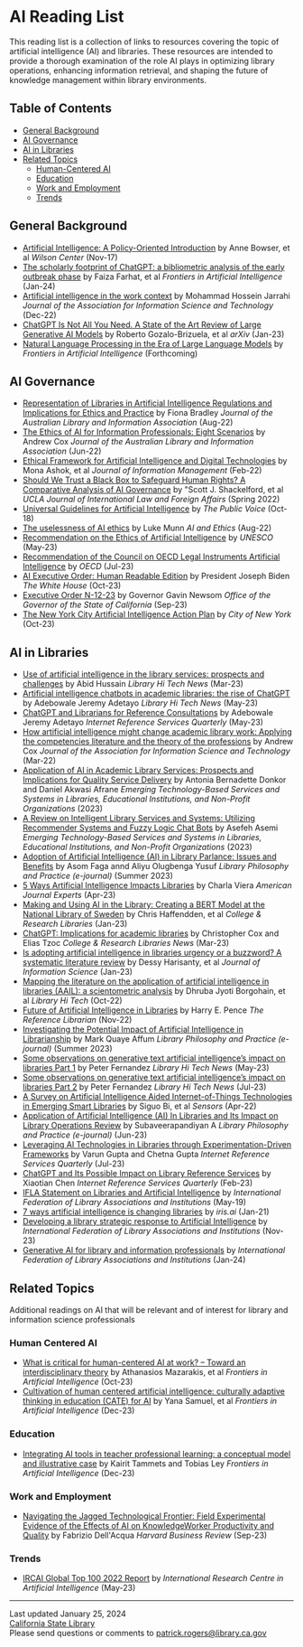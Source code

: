 #  AI Reading List

This reading list is a collection of links to resources covering the topic of artificial intelligence (AI) and libraries. These resources are intended to provide a thorough examination of the role AI plays in optimizing library operations, enhancing information retrieval, and shaping the future of knowledge management within library environments.

## Table of Contents

* [General Background](general)
* [AI Governance](governance)
* [AI in Libraries](libraries)
* [Related Topics](related)
  * [Human-Centered AI](human-centered)
  * [Education](education)
  * [Work and Employment](work)
  * [Trends](trends)

<a name="general" />

## General Background

* [Artificial Intelligence: A Policy-Oriented Introduction](https://www.wilsoncenter.org/publication/artificial-intelligence-policy-oriented-introduction) by Anne Bowser, et al *Wilson Center* (Nov-17)
* [The scholarly footprint of ChatGPT: a bibliometric analysis of the early outbreak phase](https://www.frontiersin.org/articles/10.3389/frai.2023.1270749/full) by Faiza Farhat, et al *Frontiers in Artificial Intelligence* (Jan-24)
* [Artificial intelligence in the work context](https://asistdl.onlinelibrary.wiley.com/doi/10.1002/asi.24730) by Mohammad Hossein Jarrahi *Journal of the Association for Information Science and Technology* (Dec-22)
* [ChatGPT Is Not All You Need. A State of the Art Review of Large Generative AI Models](https://arxiv.org/abs/2301.04655) by Roberto Gozalo-Brizuela, et al *arXiv* (Jan-23)
* [Natural Language Processing in the Era of Large Language Models](https://www.frontiersin.org/articles/10.3389/frai.2023.1350306/full) by *Frontiers in Artificial Intelligence* (Forthcoming)

<a name="governance" />

## AI Governance

* [Representation of Libraries in Artificial Intelligence Regulations and Implications for Ethics and Practice](https://www.tandfonline.com/doi/full/10.1080/24750158.2022.2101911) by Fiona Bradley *Journal of the Australian Library and Information Association* (Aug-22)
* [The Ethics of AI for Information Professionals: Eight Scenarios](https://www.tandfonline.com/doi/full/10.1080/24750158.2022.2084885) by Andrew Cox *Journal of the Australian Library and Information Association* (Jun-22)
* [Ethical Framework for Artificial Intelligence and Digital Technologies](https://www.sciencedirect.com/science/article/abs/pii/S0268401221001262) by Mona Ashok, et al *Journal of Information Management* (Feb-22)
* [Should We Trust a Black Box to Safeguard Human Rights? A Comparative Analysis of AI Governance](https://escholarship.org/uc/item/1k39n4t9) by "Scott J. Shackelford, et al *UCLA Journal of International Law and Foreign Affairs* (Spring 2022)
* [Universal Guidelines for Artificial Intelligence](https://archive.epic.org/international/AIGuidleinesDRAFT20180910.pdf) by *The Public Voice* (Oct-18)
* [The uselessness of AI ethics](https://link.springer.com/article/10.1007/s43681-022-00209-w) by Luke Munn *AI and Ethics* (Aug-22)
* [Recommendation on the Ethics of Artificial Intelligence](https://www.unesco.org/en/articles/recommendation-ethics-artificial-intelligence) by *UNESCO* (May-23)
* [Recommendation of the Council on OECD Legal Instruments Artificial Intelligence](https://legalinstruments.oecd.org/en/instruments/OECD-LEGAL-0449) by *OECD* (Jul-23)
* [AI Executive  Order: Human Readable Edition](https://heystacks.com/doc/1381/ai-eo-human-readable-edition-view-only) by President Joseph Biden *The White House* (Oct-23)
* [Executive Order N-12-23](https://www.gov.ca.gov/wp-content/uploads/2023/09/AI-EO-No.12-_-GGN-Signed.pdf) by Governor Gavin Newsom *Office of the Governor of the State of California* (Sep-23)
* [The New York City Artificial Intelligence Action Plan](https://www.nyc.gov/assets/oti/downloads/pdf/reports/artificial-intelligence-action-plan.pdf) by *City of New York* (Oct-23)

<a name="libraries" />

## AI in Libraries

* [Use of artificial intelligence in the library services: prospects and challenges](https://www.emerald.com/insight/content/doi/10.1108/LHTN-11-2022-0125/full/html) by Abid Hussain *Library Hi Tech News* (Mar-23)
* [Artificial intelligence chatbots in academic libraries: the rise of ChatGPT](https://www.emerald.com/insight/content/doi/10.1108/LHTN-01-2023-0007/full/html) by Adebowale Jeremy Adetayo *Library Hi Tech News* (May-23)
* [ChatGPT and Librarians for Reference Consultations](https://www.tandfonline.com/doi/full/10.1080/10875301.2023.2203681) by Adebowale Jeremy Adetayo *Internet Reference Services Quarterly* (May-23)
* [How artificial intelligence might change academic library work: Applying the competencies literature and the theory of the professions](https://asistdl.onlinelibrary.wiley.com/doi/10.1002/asi.24635) by Andrew Cox *Journal of the Association for Information Science and Technology* (Mar-22)
* [Application of AI in Academic Library Services: Prospects and Implications for Quality Service Delivery](https://www.igi-global.com/gateway/chapter/328664) by Antonia Bernadette Donkor and Daniel Akwasi Afrane *Emerging Technology-Based Services and Systems in Libraries, Educational Institutions, and Non-Profit Organizations* (2023)
* [A Review on Intelligent Library Services and Systems: Utilizing Recommender Systems and Fuzzy Logic Chat Bots](https://www.igi-global.com/gateway/chapter/328667) by Asefeh Asemi *Emerging Technology-Based Services and Systems in Libraries, Educational Institutions, and Non-Profit Organizations* (2023)
* [Adoption of Artificial Intelligence (AI) in Library Parlance: Issues and Benefits](https://digitalcommons.unl.edu/libphilprac/7691/) by Asom Faga annd Aliyu Olugbenga Yusuf *Library Philosophy and Practice (e-journal)* (Summer 2023)
* [5 Ways Artificial Intelligence Impacts Libraries](https://www.aje.com/arc/ways-artificial-intelligence-impacts-libraries/) by Charla Viera *American Journal Experts* (Apr-23)
* [Making and Using AI in the Library: Creating a BERT Model at the National Library of Sweden](https://crl.acrl.org/index.php/crl/article/view/25748) by Chris Haffendden, et al *College & Research Libraries* (Jan-23)
* [ChatGPT: Implications for academic libraries](https://crln.acrl.org/index.php/crlnews/article/view/25821) by Christopher Cox and Elias Tzoc *College & Research Libraries News* (Mar-23)
* [Is adopting artificial intelligence in libraries urgency or a buzzword? A systematic literature review](https://journals.sagepub.com/doi/10.1177/01655515221141034) by Dessy Harisanty, et al *Journal of Information Science* (Jan-23)
* [Mapping the literature on the application of artificial intelligence in libraries (AAIL): a scientometric analysis](https://www.emerald.com/insight/content/doi/10.1108/LHT-07-2022-0331/full/html) by Dhruba Jyoti Borgohain, et al *Library Hi Tech* (Oct-22)
* [Future of Artificial Intelligence in Libraries](https://www.tandfonline.com/doi/abs/10.1080/02763877.2022.2140741) by Harry E. Pence *The Reference Librarian* (Nov-22)
* [Investigating the Potential Impact of Artificial Intelligence in Librarianship](https://digitalcommons.unl.edu/libphilprac/7849/) by Mark Quaye Affum *Library Philosophy and Practice (e-journal)* (Summer 2023)
* [Some observations on generative text artificial intelligence’s impact on libraries Part 1](https://www.emerald.com/insight/content/doi/10.1108/LHTN-05-2023-0076/full/html) by Peter Fernandez *Library Hi Tech News* (May-23)
* [Some observations on generative text artificial intelligence’s impact on libraries Part 2](https://www.emerald.com/insight/content/doi/10.1108/LHTN-05-2023-0080/full/html) by Peter Fernandez *Library Hi Tech News* (Jul-23)
* [A Survey on Artificial Intelligence Aided Internet-of-Things Technologies in Emerging Smart Libraries](https://www.mdpi.com/1424-8220/22/8/2991) by Siguo Bi, et al *Sensors* (Apr-22)
* [Application of Artificial Intelligence (AI) In Libraries and Its Impact on Library Operations Review](https://papers.ssrn.com/sol3/papers.cfm?abstract_id=4528216) by Subaveerapandiyan A *Library Philosophy and Practice (e-journal)* (Jun-23)
* [Leveraging AI Technologies in Libraries through Experimentation-Driven Frameworks](https://www.tandfonline.com/doi/full/10.1080/10875301.2023.2240773) by Varun Gupta and Chetna Gupta *Internet Reference Services Quarterly* (Jul-23)
* [ChatGPT and Its Possible Impact on Library Reference Services](https://www.tandfonline.com/doi/full/10.1080/10875301.2023.2181262) by Xiaotian Chen *Internet Reference Services Quarterly* (Feb-23)
* [IFLA Statement on Libraries and Artificial Intelligence](https://www.ifla.org/wp-content/uploads/2019/05/assets/faife/ifla_statement_on_libraries_and_artificial_intelligence.pdf) by  *International Federation of Library Associations and Institutions* (May-19)
* [7 ways artificial intelligence is changing libraries](https://iris.ai/academics/7-ways-ai-changes-libraries/) by  *iris.ai* (Jan-21)
* [Developing a library strategic response to Artificial Intelligence](https://www.ifla.org/g/ai/developing-a-library-strategic-response-to-artificial-intelligence/) by  *International Federation of Library Associations and Institutions* (Nov-23)
* [Generative AI for library and information professionals](https://www.ifla.org/g/ai/generative-ai/) by  *International Federation of Library Associations and Institutions* (Jan-24)

<a name="related" />

## Related Topics

Additional readings on AI that will be relevant and of interest for library and information science professionals

<a name="human-centered" />

### Human Centered AI

* [What is critical for human-centered AI at work? – Toward an interdisciplinary theory](https://pubmed.ncbi.nlm.nih.gov/38028661/) by Athanasios Mazarakis, et al *Frontiers in Artificial Intelligence* (Oct-23)
* [Cultivation of human centered artificial intelligence: culturally adaptive thinking in education (CATE) for AI](https://www.frontiersin.org/articles/10.3389/frai.2023.1198180/full) by Yana Samuel, et al *Frontiers in Artificial Intelligence* (Dec-23)

<a name="education" />

### Education

* [Integrating AI tools in teacher professional learning: a conceptual model and illustrative case](https://www.frontiersin.org/articles/10.3389/frai.2023.1255089/full) by Kairit Tammets and Tobias Ley *Frontiers in Artificial Intelligence* (Dec-23)

<a name="work" />

### Work and Employment

* [Navigating the Jagged Technological Frontier: Field Experimental Evidence of the Effects of AI on KnowledgeWorker Productivity and Quality](https://www.hbs.edu/ris/Publication%20Files/24-013_d9b45b68-9e74-42d6-a1c6-c72fb70c7282.pdf) by Fabrizio Dell'Acqua *Harvard Business Review* (Sep-23)

<a name="trends" />

### Trends

* [IRCAI Global Top 100 2022 Report](https://ircai.org/project/ircai-global-top-100-2022-report/) by *International Research Centre in Artificial Intelligence* (May-23)

***

Last updated January 25, 2024  
[California State Library](https://library.ca.gov)  
Please send questions or comments to [patrick.rogers@library.ca.gov](mailto:patrick.rogers@library.ca.gov)






